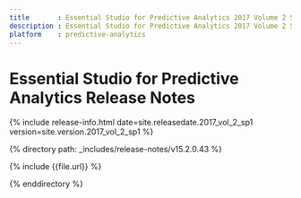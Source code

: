```yaml
---
title       : Essential Studio for Predictive Analytics 2017 Volume 2 Service Pack 1 Release Notes
description : Essential Studio for Predictive Analytics 2017 Volume 2 Service Pack 1 Release Notes
platform    : predictive-analytics
---
```


# Essential Studio for Predictive Analytics Release Notes 

{% include release-info.html date=site.releasedate.2017_vol_2_sp1 version=site.version.2017_vol_2_sp1 %} 

{% directory path: _includes/release-notes/v15.2.0.43 %}

{% include {{file.url}} %}

{% enddirectory %}